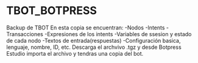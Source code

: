 # TBOT_BOTPRESS
Backup de TBOT
En esta copia se encuentran:
  -Nodos
  -Intents
  -Transacciones
  -Expresiones de los intents
  -Variables de ssesion y estado de cada nodo
  -Textos de entrada(respuestas)
  -Configuración basica, lenguaje, nombre, ID, etc.
Descarga el archvivo .tgz y desde Botpress Estudio importa el archivo y tendras una copia del bot.
